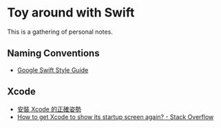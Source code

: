 # Toy around with Swift

This is a gathering of personal notes.

## Naming Conventions

- [Google Swift Style Guide](https://google.github.io/swift/#naming)

## Xcode

- [安裝 Xcode 的正確姿勢](https://www.notion.so/Xcode-dfbe2d934ff84b2d84e34ffceef56fe0)
- [How to get Xcode to show its startup screen again? - Stack Overflow](https://stackoverflow.com/questions/10491303/how-to-get-xcode-to-show-its-startup-screen-again)